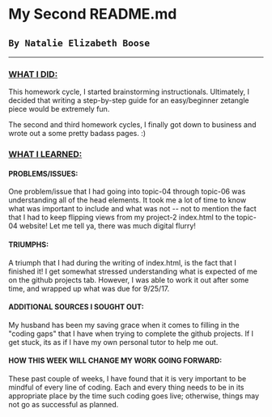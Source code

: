# My Second README.md
## `By Natalie Elizabeth Boose`
___

### <u> WHAT I DID: </u>
This homework cycle, I started brainstorming instructionals. Ultimately, I decided that writing a step-by-step guide for an easy/beginner zetangle piece would be extremely fun.

The second and third homework cycles, I finally got down to business and wrote out a some pretty badass pages. :)

### <u> WHAT I LEARNED: </u>

  #### PROBLEMS/ISSUES:
  One problem/issue that I had going into topic-04 through topic-06
   was understanding all of the head elements. It took me a lot of time to know what was important to include and what was not -- not to mention the fact that I had to keep flipping views from my project-2 index.html to the topic-04 website! Let me tell ya, there was much digital flurry!

  #### TRIUMPHS:
  A triumph that I had during the writing of index.html, is the fact that I finished it! I get somewhat stressed understanding what is expected of me on the github projects tab. However, I was able to work it out after some time, and wrapped up what was due for 9/25/17.

  #### ADDITIONAL SOURCES I SOUGHT OUT:
  My husband has been my saving grace when it comes to filling in the "coding gaps" that I have when trying to complete the github projects. If I get stuck, its as if I have my own personal tutor to help me out.

  #### HOW THIS WEEK WILL CHANGE MY WORK GOING FORWARD:
  These past couple of weeks, I have found that it is very important to be mindful of every line of coding. Each and every thing needs to be in its appropriate place by the time such coding goes live; otherwise, things may not go as successful as planned.
